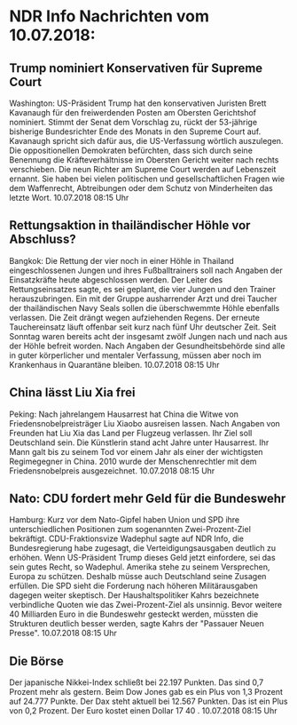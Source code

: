 # NDR Info Nachrichten vom 10.07.2018:


## Trump nominiert Konservativen für Supreme Court
Washington: US-Präsident Trump hat den konservativen Juristen Brett Kavanaugh für den freiwerdenden Posten am Obersten Gerichtshof nominiert. Stimmt der Senat dem Vorschlag zu, rückt der 53-jährige bisherige Bundesrichter Ende des Monats in den Supreme Court auf. Kavanaugh spricht sich dafür aus, die US-Verfassung wörtlich auszulegen. Die oppositionellen Demokraten befürchten, dass sich durch seine Benennung die Kräfteverhältnisse im Obersten Gericht weiter nach rechts verschieben. Die neun Richter am Supreme Court werden auf Lebenszeit ernannt. Sie haben bei vielen politischen und gesellschaftlichen Fragen wie dem Waffenrecht, Abtreibungen oder dem Schutz von Minderheiten das letzte Wort. 10.07.2018 08:15 Uhr 

## Rettungsaktion in thailändischer Höhle vor Abschluss?
Bangkok: Die Rettung der vier noch in einer Höhle in Thailand eingeschlossenen Jungen und ihres Fußballtrainers soll nach Angaben der Einsatzkräfte heute abgeschlossen werden. Der Leiter des Rettungseinsatzes sagte, es sei geplant, die vier Jungen und den Trainer herauszubringen. Ein mit der Gruppe ausharrender Arzt und drei Taucher der thailändischen Navy Seals sollen die überschwemmte Höhle ebenfalls verlassen. Die Zeit drängt wegen aufziehenden Regens. Der erneute Tauchereinsatz läuft offenbar seit kurz nach fünf Uhr deutscher Zeit. Seit Sonntag waren bereits acht der insgesamt zwölf Jungen nach und nach aus der Höhle befreit worden. Nach Angaben der Gesundheitsbehörde sind alle in guter körperlicher und mentaler Verfassung, müssen aber noch im Krankenhaus in Quarantäne bleiben. 10.07.2018 08:15 Uhr 

## China lässt Liu Xia frei
Peking: Nach jahrelangem Hausarrest hat China die Witwe von Friedensnobelpreisträger Liu Xiaobo ausreisen lassen. Nach Angaben von Freunden hat Liu Xia das Land per Flugzeug verlassen. Ihr Ziel soll Deutschland sein. Die Künstlerin stand acht Jahre unter Hausarrest. Ihr Mann galt bis zu seinem Tod vor einem Jahr als einer der wichtigsten Regimegegner in China. 2010 wurde der Menschenrechtler mit dem Friedensnobelpreis ausgezeichnet. 10.07.2018 08:15 Uhr 

## Nato: CDU fordert mehr Geld für die Bundeswehr
Hamburg: Kurz vor dem Nato-Gipfel haben Union und SPD ihre unterschiedlichen Positionen zum sogenannten Zwei-Prozent-Ziel bekräftigt. CDU-Fraktionsvize Wadephul sagte auf NDR Info, die Bundesregierung habe zugesagt, die Verteidigungsausgaben deutlich zu erhöhen. Wenn US-Präsident Trump dieses Geld jetzt einfordere, sei das sein gutes Recht, so Wadephul. Amerika stehe zu seinem Versprechen, Europa zu schützen. Deshalb müsse auch  Deutschland seine Zusagen erfüllen. Die SPD sieht die Forderung nach höheren Militärausgaben dagegen weiter skeptisch. Der Haushaltspolitiker Kahrs bezeichnete verbindliche Quoten wie das Zwei-Prozent-Ziel als unsinnig. Bevor weitere 40 Milliarden Euro in die Bundeswehr gesteckt werden, müssten die Strukturen deutlich besser werden, sagte Kahrs der "Passauer Neuen Presse". 10.07.2018 08:15 Uhr 

## Die Börse
Der japanische Nikkei-Index schließt bei  22.197  Punkten. Das sind   0,7  Prozent mehr als gestern. Beim Dow Jones gab es ein Plus von  1,3  Prozent auf  24.777  Punkte. Der Dax steht aktuell bei  12.567  Punkten. Das ist ein Plus von  0,2  Prozent. Der Euro kostet einen Dollar  17 40 . 10.07.2018 08:15 Uhr 
